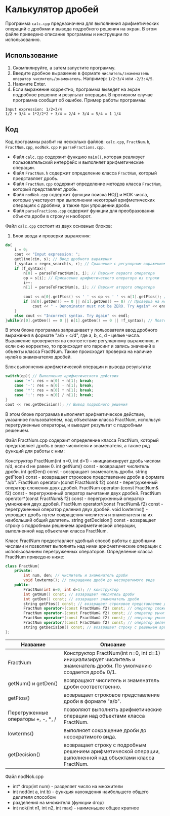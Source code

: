 # Калькулятор дробей

Программа `calc.cpp` предназначена для выполнения арифметических операций с дробями и вывода подробного решения на экран. В этом файле приведено описание программы и инструкции по использованию.

## Использование

1. Скомпилируйте, а затем запустите программу.
2. Введите дробное выражение в формате `числитель/знаменатель оператор числитель/знаменатель`. Например: `1/2+3/4` или `-2/3:4/5`.
3. Нажмите Enter.
4. Если выражение корректно, программа выведет на экран подробное решение и результат операции. В противном случае программа сообщит об ошибке.
Пример работы программы:
```
Input expression: 1/2+3/4   
1/2 + 3/4 = 1*2/2*2 + 3/4 = 2/4 + 3/4 = 5/4 = 1 1/4
```
## Код

Код программы разбит на несколько файлов: `calc.cpp`, `FractNum.h`, `FractNum.cpp`, `nodNok.cpp` и `parseFractions.cpp`. 
- Файл `calc.cpp` содержит функцию `main()`, которая реализует пользовательский интерфейс и выполняет арифметические операции.
- Файл `FractNum.h` содержит определение класса `FractNum`, который представляет дробь. 
- Файл `FractNum.cpp` содержит определение методов класса `FractNum`, который представляет дробь. 
- Файл `nodNok.cpp` содержит функции поиска НОД и НОК числа, которые участвуют при выполнении некоторый арифметических операциях с дробями, а также при упрощении дроби.
- Файл `parseFractions.cpp` содержит функции для преобразования объекта дроби в строку и наоборот.


Файл `calc.cpp` состоит из двух основных блоков:

1. Блок ввода и проверки выражения:

```c++
do{
    i = 0;
    cout << "Input expression: ";
    getline(cin, s); // Ввод дробного выражения
    f_syntax = regex_search(s, r); // Сравнение с регулярным выражением
    if (f_syntax){
        n[0] = parseToFractNum(s, i); // Парсинг первого оператора
        op = s[i]; // Присвоение арифметического оператора из строки
        i++;
        n[1] = parseToFractNum(s, i); // Парсинг второго оператора
        
        cout << n[0].getFtos() << ' ' << op << ' ' << n[1].getFtos(); // Форматированный вывод дробного выражение
        if (n[0].getDen() == 0 || n[1].getDen() == 0) // Проверка на ноль в знаменателе
            cout << " - Denominator must not be ZERO. Try Again" << endl;
    }
    else cout << "Incorrect syntax. Try Again" << endl;
}while(n[0].getDen() == 0 || n[1].getDen() == 0 || !f_syntax); // Повтор ввода при некорректном выражении
```

В этом блоке программа запрашивает у пользователя ввод дробного выражения в формате "a/b + c/d", где a, b, c, d - целые числа. Выражение проверяется на соответствие регулярному выражению, и если оно корректно, то происходит его парсинг и запись значений в объекты класса FractNum. Также происходит проверка на наличие нулей в знаменателях дробей.

Блок выполнения арифметической операции и вывода результата:
```cpp
switch(op){ // Выполнение арифметического действия
    case '+': res = n[0] + n[1]; break;
    case '-': res = n[0] - n[1]; break;
    case '*': res = n[0] * n[1]; break;
    case ':': res = n[0] / n[1]; break;
}
cout << res.getDecision(); // Вывод подробного решения
```
В этом блоке программа выполняет арифметическое действие, указанное пользователем, над объектами класса FractNum, используя перегруженные операторы, и выводит результат с подробным решением.

Файл FractNum.cpp содержит определение класса FractNum, который представляет дробь в виде числителя и знаменателя, а также ряд функций для работы с ним:

Конструктор FractNum(int n=0, int d=1) - инициализирует дробь числом n/d, если d не равен 0.
int getNum() const - возвращает числитель дроби.
int getDen() const - возвращает знаменатель дроби.
string getFtos() const - возвращает строковое представление дроби в формате "a/b".
FractNum operator+(const FractNum& f2) const - перегруженный оператор сложения двух дробей.
FractNum operator-(const FractNum& f2) const - перегруженный оператор вычитания двух дробей.
FractNum operator*(const FractNum& f2) const - перегруженный оператор умножения двух дробей.
FractNum operator/(const FractNum& f2) const - перегруженный оператор деления двух дробей.
void lowterms() - упрощает дробь путем сокращения числителя и знаменателя на их наибольший общий делитель.
string getDecision() const - возвращает строку с подробным решением арифметической операции, выполненной над объектами класса FractNum.

Класс FractNum предоставляет удобный способ работы с дробными числами и позволяет выполнять над ними арифметические операции с использованием перегруженных операторов. Определение класса FractNum приведено ниже:

```c++
class FractNum{
    private:
        int num, den; // числитель и знаменатель дроби
        void lowterms(); // сокращение дроби до несократимого вида
    public:
        FractNum(int n=0, int d=1); // конструктор
        int getNum() const; // возвращает числитель дроби
        int getDen() const; // возвращает знаменатель дроби
        string getFtos() const; // возвращает строковое представление дроби
        FractNum operator+(const FractNum& f2) const; // оператор сложения
        FractNum operator-(const FractNum& f2) const; // оператор вычитания
        FractNum operator*(const FractNum& f2) const; // оператор умножения
        FractNum operator/(const FractNum& f2) const; // оператор деления
        string getDecision() const; // возвращает строку с решением арифметической операции
};
```

| Название | Описание |
|-|-|
| FractNum | Конструктор FractNum(int n=0, int d=1) инициализирует числитель и знаменатель дроби. По умолчанию создается дробь 0/1. |
| getNum() и getDen() | возвращают числитель и знаменатель дроби соответственно. |
| getFtos() | возвращает строковое представление дроби в формате "a/b". |
| Перегруженные операторы +, -, *, / | позволяют выполнять арифметические операции над объектами класса FractNum. |
| lowterms() | выполняет сокращение дроби до несократимого вида. |
| getDecision() | возвращает строку с подробным решением арифметической операции, выполненной над объектами класса FractNum. |

Файл nodNok.cpp

- int* drop(int num) - разделяет число на множители
- int nod(int a, int b) - функция нахождения наибольшего общего делителя способом
- разделения на множителя (функции drop)
- int nok(int n1, int n2, int max) - наименьшее общее кратное